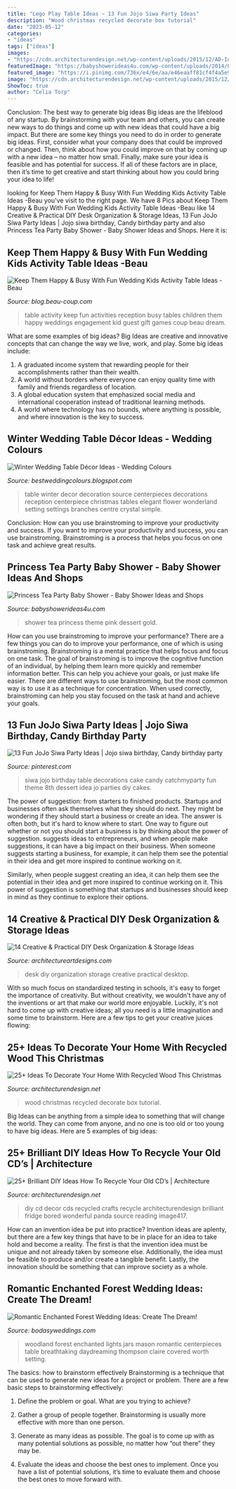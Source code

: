 ```yaml
---
title: "Lego Play Table Ideas ~ 13 Fun Jojo Siwa Party Ideas"
description: "Wood christmas recycled decorate box tutorial"
date: "2023-05-12"
categories:
- "ideas"
tags: ["ideas"]
images:
- "https://cdn.architecturendesign.net/wp-content/uploads/2015/12/AD-Ideas-To-Decorate-Your-Home-With-Recycled-Wood-This-28.jpg"
featuredImage: "https://babyshowerideas4u.com/wp-content/uploads/2014/02/1384326_652657054777289_423315727_n.jpg"
featured_image: "https://i.pinimg.com/736x/e4/6e/aa/e46eaaff81cf4f4a5e9fee63343667d0.jpg"
image: "https://cdn.architecturendesign.net/wp-content/uploads/2015/12/AD-Ideas-To-Decorate-Your-Home-With-Recycled-Wood-This-28.jpg"
ShowToc: true
author: "Celia Torp"
---
```



Conclusion: The best way to generate big ideas
Big ideas are the lifeblood of any startup. By brainstorming with your team and others, you can create new ways to do things and come up with new ideas that could have a big impact. But there are some key things you need to do in order to generate big ideas. First, consider what your company does that could be improved or changed. Then, think about how you could improve on that by coming up with a new idea – no matter how small. Finally, make sure your idea is feasible and has potential for success. If all of these factors are in place, then it’s time to get creative and start thinking about how you could bring your idea to life!

	

		
looking for Keep Them Happy &amp; Busy With Fun Wedding Kids Activity Table Ideas -Beau you've visit to the right page. We have 8 Pics about Keep Them Happy &amp; Busy With Fun Wedding Kids Activity Table Ideas -Beau like 14 Creative &amp; Practical DIY Desk Organization &amp; Storage Ideas, 13 Fun JoJo Siwa Party Ideas | Jojo siwa birthday, Candy birthday party and also Princess Tea Party Baby Shower - Baby Shower Ideas and Shops. Here it is:
		
    
## Keep Them Happy &amp; Busy With Fun Wedding Kids Activity Table Ideas -Beau

<img loading=lazy src="http://cdn.beau-coup.com/content-images/111865/111865-0.jpg" onerror="this.onerror=null;this.src='https://tse3.mm.bing.net/th?id=OIP.p5Bwf5x8CQmo7hEpiADmrwHaJ4&amp;pid=15.1';" alt="Keep Them Happy &amp; Busy With Fun Wedding Kids Activity Table Ideas -Beau">

_Source: blog.beau-coup.com_

>table activity keep fun activities reception busy tables children them happy weddings engagement kid guest gift games coup beau dream. 

	

What are some examples of big ideas?
Big Ideas are creative and innovative concepts that can change the way we live, work, and play. Some big ideas include: 
1. A graduated income system that rewarding people for their accomplishments rather than their wealth.
2. A world without borders where everyone can enjoy quality time with family and friends regardless of location.
3. A global education system that emphasized social media and international cooperation instead of traditional learning methods.
4. A world where technology has no bounds, where anything is possible, and where innovation is the key to success.

    
## Winter Wedding Table Décor Ideas - Wedding Colours

<img loading=lazy src="http://1.bp.blogspot.com/-BsBsPQHHduQ/UWLliEtw6VI/AAAAAAAAAJs/JaeiVa87TQc/s1600/winter-wedding-table-decor-ideas-10.jpg" onerror="this.onerror=null;this.src='https://tse2.mm.bing.net/th?id=OIP.nSoZZyyFCN_oDCtyjuXRQQHaLG&amp;pid=15.1';" alt="Winter Wedding Table Décor Ideas - Wedding Colours">

_Source: bestweddingcolours.blogspot.com_

>table winter decor decoration source centerpieces decorations reception centerpiece christmas tables elegant flower wonderland setting settings branches centre crystal simple. 

	

Conclusion: How can you use brainstroming to improve your productivity and success.
If you want to improve your productivity and success, you can use brainstroming. Brainstroming is a process that helps you focus on one task and achieve great results.

    
## Princess Tea Party Baby Shower - Baby Shower Ideas And Shops

<img loading=lazy src="https://babyshowerideas4u.com/wp-content/uploads/2014/02/1384326_652657054777289_423315727_n.jpg" onerror="this.onerror=null;this.src='https://tse1.mm.bing.net/th?id=OIP._o3uuLPqSkBJTqqBRBR3AgHaLL&amp;pid=15.1';" alt="Princess Tea Party Baby Shower - Baby Shower Ideas and Shops">

_Source: babyshowerideas4u.com_

>shower tea princess theme pink dessert gold. 

	

How can you use brainstroming to improve your performance?
There are a few things you can do to improve your performance, one of which is using brainstroming. Brainstroming is a mental practice that helps focus and focus on one task. The goal of brainstroming is to improve the cognitive function of an individual, by helping them learn more quickly and remember information better. This can help you achieve your goals, or just make life easier. There are different ways to use brainstroming, but the most common way is to use it as a technique for concentration. When used correctly, brainstroming can help you stay focused on the task at hand and achieve your goals.

    
## 13 Fun JoJo Siwa Party Ideas | Jojo Siwa Birthday, Candy Birthday Party

<img loading=lazy src="https://i.pinimg.com/736x/e4/6e/aa/e46eaaff81cf4f4a5e9fee63343667d0.jpg" onerror="this.onerror=null;this.src='https://tse2.mm.bing.net/th?id=OIP.HwzYc8tuD1eQNQFw89WGOQHaLE&amp;pid=15.1';" alt="13 Fun JoJo Siwa Party Ideas | Jojo siwa birthday, Candy birthday party">

_Source: pinterest.com_

>siwa jojo birthday table decorations cake candy catchmyparty fun theme 8th dessert idea jo parties diy cakes. 

	

The power of suggestion: from starters to finished products.
Startups and businesses often ask themselves what they should do next. They might be wondering if they should start a business or create an idea. The answer is often both, but it's hard to know where to start. One way to figure out whether or not you should start a business is by thinking about the power of suggestion. 
 suggests ideas to entrepreneurs, and when people make suggestions, it can have a big impact on their business. When someone suggests starting a business, for example, it can help them see the potential in their idea and get more inspired to continue working on it. 

Similarly, when people suggest creating an idea, it can help them see the potential in their idea and get more inspired to continue working on it. This power of suggestion is something that startups and businesses should keep in mind as they continue to explore their options.

    
## 14 Creative &amp; Practical DIY Desk Organization &amp; Storage Ideas

<img loading=lazy src="https://www.architectureartdesigns.com/wp-content/uploads/2015/03/14-Creative-Practical-DIY-Desk-Organization-Storage-Ideas-12.jpg" onerror="this.onerror=null;this.src='https://tse3.mm.bing.net/th?id=OIP.XXwTj0N_Njnf02cQGmCicAHaMH&amp;pid=15.1';" alt="14 Creative &amp; Practical DIY Desk Organization &amp; Storage Ideas">

_Source: architectureartdesigns.com_

>desk diy organization storage creative practical desktop. 

	

With so much focus on standardized testing in schools, it's easy to forget the importance of creativity. But without creativity, we wouldn't have any of the inventions or art that make our world more enjoyable. Luckily, it's not hard to come up with creative ideas; all you need is a little imagination and some time to brainstorm. Here are a few tips to get your creative juices flowing:

    
## 25+ Ideas To Decorate Your Home With Recycled Wood This Christmas

<img loading=lazy src="https://cdn.architecturendesign.net/wp-content/uploads/2015/12/AD-Ideas-To-Decorate-Your-Home-With-Recycled-Wood-This-28.jpg" onerror="this.onerror=null;this.src='https://tse2.mm.bing.net/th?id=OIP.NPpcTTLgr5XtO4qlGhRNXAHaLL&amp;pid=15.1';" alt="25+ Ideas To Decorate Your Home With Recycled Wood This Christmas">

_Source: architecturendesign.net_

>wood christmas recycled decorate box tutorial. 

	

Big Ideas can be anything from a simple idea to something that will change the world. They can come from anyone, and no one is too old or too young to have big ideas. Here are 5 examples of big ideas: 

    
## 25+ Brilliant DIY Ideas How To Recycle Your Old CD’s | Architecture

<img loading=lazy src="http://cdn.architecturendesign.net/wp-content/uploads/2014/12/AD-Recycled-DIY-Old-CD-Crafts-29.jpg" onerror="this.onerror=null;this.src='https://tse4.mm.bing.net/th?id=OIP.TG8TzOOpJOhc5JWawPOsnQHaJ3&amp;pid=15.1';" alt="25+ Brilliant DIY Ideas How To Recycle Your Old CD’s | Architecture">

_Source: architecturendesign.net_

>diy cd decor cds recycled crafts recycle architecturendesign brilliant fridge bored wonderful panda source reading image417. 

	

How can an invention idea be put into practice?
Invention ideas are aplenty, but there are a few key things that have to be in place for an idea to take hold and become a reality. The first is that the invention idea must be unique and not already taken by someone else. Additionally, the idea must be feasible to produce and/or create a tangible benefit. Lastly, the innovation should be something that can improve society as a whole.

    
## Romantic Enchanted Forest Wedding Ideas: Create The Dream!

<img loading=lazy src="https://bodasyweddings.com/wp-content/uploads/2017/03/woodland-wedding.jpg" onerror="this.onerror=null;this.src='https://tse2.mm.bing.net/th?id=OIP.hlK2DyYxEuZ4m4bSAnpzVgHaLG&amp;pid=15.1';" alt="Romantic Enchanted Forest Wedding Ideas: Create The Dream!">

_Source: bodasyweddings.com_

>woodland forest enchanted lights jars mason romantic centerpieces table breathtaking daydreaming thompson claire covered worth setting. 

	

The basics: how to brainstorm effectively
Brainstorming is a technique that can be used to generate new ideas for a project or problem. There are a few basic steps to brainstorming effectively:
1. Define the problem or goal. What are you trying to achieve?

2. Gather a group of people together. Brainstorming is usually more effective with more than one person.

3. Generate as many ideas as possible. The goal is to come up with as many potential solutions as possible, no matter how “out there” they may be.

4. Evaluate the ideas and choose the best ones to implement. Once you have a list of potential solutions, it’s time to evaluate them and choose the best ones to move forward with.

